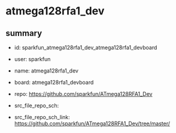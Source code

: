 # atmega128rfa1_dev
 
## summary 
* id: sparkfun_atmega128rfa1_dev_atmega128rfa1_devboard
* user: sparkfun
* name: atmega128rfa1_dev
* board: atmega128rfa1_devboard
* repo: https://github.com/sparkfun/ATmega128RFA1_Dev



* src_file_repo_sch: 
* src_file_repo_sch_link: https://github.com/sparkfun/ATmega128RFA1_Dev/tree/master/




